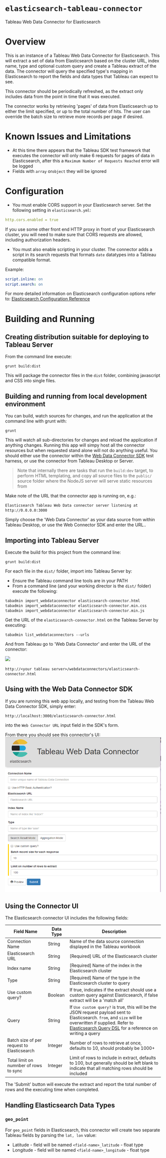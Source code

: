 # `elasticsearch-tableau-connector`
Tableau Web Data Connector for Elasticsearch

# Overview

This is an instance of a Tableau Web Data Connector for Elasticsearch.  This will extract a set of data from Elasticsearch
based on the cluster URL, index name, type and optional custom query and create a Tableau extract of the data.  The connector
will query the specified type's mapping in Elasticsearch to report the fields and data types that Tableau
can expect to see.

This connector should be periodically refreshed, as the extract only includes data from the point in time 
that it was executed.

The connector works by retrieving 'pages' of data from Elasticsearch up to either the limit specified, or up to the total
number of hits.  The user can override the batch size to retrieve more records per page if desired.

# Known Issues and Limitations

- At this time there appears that the Tableau SDK test framework that executes the connector will only make 6 requests for pages
of data in Elasticsearch, after this a `Maximum Number of Requests Reached` error will be logged
- Fields with `array` or`object` they will be ignored

# Configuration
- You must enable CORS support in your Elasticsearch server.  Set the following setting in `elasticsearch.yml`:

```yaml
http.cors.enabled = true
```

If you use some other front end HTTP proxy in front of your Elasticsearch cluster, you will need to make sure that
CORS requests are allowed, including authorization headers.

- You must also enable scripting in your cluster.  The connector adds a script in its search requests
that formats `date` datatypes into a Tableau compatible format.

Example:

```yaml
script.inline: on
script.search: on
```

For more detailed information on Elasticsearch configuration options refer to:
[Elasticsearch Configuration Reference](https://www.elastic.co/guide/en/elasticsearch/reference/current/modules-http.html)

# Building and Running

## Creating distribution suitable for deploying to Tableau Server
From the command line execute:
```
grunt build:dist
```

This will package the connector files in the `dist` folder, combining javascript and CSS into single files.

## Building and running from local development environment

You can build, watch sources for changes, and run the application at the command line with grunt with:
```
grunt
```

This will watch all sub-directories for changes and reload the application if anything changes.  Running this app will
simpy host all the connector resources but when requested stand alone will not do anything useful.  You should either 
use the connector within the [Web Data Connector SDK](http://community.tableau.com/thread/178867)
test harness, or use the connector from Tableau Desktop or Server.

> Note that internally there are tasks that run the `build:dev` target, to perform HTML templating, and copy all
source files to the `public/` source folder where the NodeJS server will serve static resources from

Make note of the URL that the connector app is running on, e.g.:
```
Elasticsearch Tableau Web Data connector server listening at http://0.0.0.0:3000
```

Simply choose the 'Web Data Connector' as your data source from within Tableau Desktop, or use the Web Connector SDK and enter the URL..

## Importing into Tableau Server

Execute the build for this project from the command line:

```
grunt build:dist
```

For each file in the `dist/` folder, import into Tableau Server by:

- Ensure the Tableau command line tools are in your PATH
- From a command line (and your working director is the `dist/` folder) execute the following:

```
tabadmin import_webdataconnector elasticsearch-connector.html
tabadmin import_webdataconnector elasticsearch-connector.min.css
tabadmin import_webdataconnector elasticsearch-connector.min.js
```

Get the URL of the `elasticsearch-connector.html` on the Tableau Server by executing:
```
tabadmin list_webdataconnectors --urls
```

And from Tableau go to 'Web Data Connector' and enter the URL of the connector:

![](https://github.com/mradamlacey/elasticsearch-tableau-connector/blob/master/resources/wdc_desktop_use_connector.png)

```
http://<your tableau server>/webdataconnectors/elasticsearch-connector.html
```

## Using with the Web Data Connector SDK
If you are running this web app locally, and testing from the Tableau Web Data Connector SDK, simply enter:

```
http://localhost:3000/elasticsearch-connector.html
```

into the `Web Connector URL` input field in the SDK's form.

From there you should see this connector's UI:
![](https://github.com/mradamlacey/elasticsearch-tableau-connector/blob/master/resources/connector-form-example.png)

## Using the Connector UI

The Elasticsearch connector UI includes the following fields:

| Field Name | Data Type | Description | 
-------------|-----------|-------------|
| Connection Name | String | Name of the data source connection displayed in the Tableau workbook |
| Elasticsearch URL | String | \[Required\] URL of the Elasticsearch cluster |
| Index name | String | \[Required\] Name of the index in the Elasticsearch cluster |
| Type | String | \[Required\] Name of the type in the Elasticsearch cluster to query |
| Use custom query? | Boolean | If true, indicates if the extract should use a custom query against Elasticsearch, if false extract will be a 'match all' |
| Query | String | If `Use custom query?` is true, this will be the JSON request payload sent to Elasticsearch.  `from`, and `size` will be overwritten if supplied. Refer to [Elasticsearch Query DSL](https://www.elastic.co/guide/en/elasticsearch/reference/current/query-dsl.html) for a reference on writing a query |
| Batch size of per request to Elasticsearch | Integer | Number of rows to retrieve at once, defaults to 10, should probably be 1000+ |
| Total limit on numnber of rows to sync | Integer | Limit of rows to include in extract, defaults to 100, but generally should be left blank to indicate that all matching rows should be included |

The 'Submit' button will execute the extract and report the total number of rows and the executing time when completed.

## Handling Elasticsearch Data Types

### `geo_point`

For `geo_point` fields in Elasticsearch, this connector will create two separate Tableau fields by parsing the `lat, lon` value:
- Latitude - field will be named `<field-name>_latitude` - float type
- Longitude - field will be named `<field-name>_longitude` - float type
